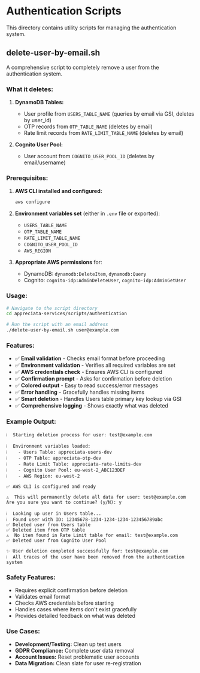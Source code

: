 # Authentication Scripts

This directory contains utility scripts for managing the authentication system.

## delete-user-by-email.sh

A comprehensive script to completely remove a user from the authentication system.

### What it deletes:

1. **DynamoDB Tables:**
   - User profile from `USERS_TABLE_NAME` (queries by email via GSI, deletes by user_id)
   - OTP records from `OTP_TABLE_NAME` (deletes by email)
   - Rate limit records from `RATE_LIMIT_TABLE_NAME` (deletes by email)

2. **Cognito User Pool:**
   - User account from `COGNITO_USER_POOL_ID` (deletes by email/username)

### Prerequisites:

1. **AWS CLI installed and configured:**
   ```bash
   aws configure
   ```

2. **Environment variables set** (either in `.env` file or exported):
   - `USERS_TABLE_NAME`
   - `OTP_TABLE_NAME`
   - `RATE_LIMIT_TABLE_NAME`
   - `COGNITO_USER_POOL_ID`
   - `AWS_REGION`

3. **Appropriate AWS permissions** for:
   - DynamoDB: `dynamodb:DeleteItem`, `dynamodb:Query`
   - Cognito: `cognito-idp:AdminDeleteUser`, `cognito-idp:AdminGetUser`

### Usage:

```bash
# Navigate to the script directory
cd appreciata-services/scripts/authentication

# Run the script with an email address
./delete-user-by-email.sh user@example.com
```

### Features:

- ✅ **Email validation** - Checks email format before proceeding
- ✅ **Environment validation** - Verifies all required variables are set
- ✅ **AWS credentials check** - Ensures AWS CLI is configured
- ✅ **Confirmation prompt** - Asks for confirmation before deletion
- ✅ **Colored output** - Easy to read success/error messages
- ✅ **Error handling** - Gracefully handles missing items
- ✅ **Smart deletion** - Handles Users table primary key lookup via GSI
- ✅ **Comprehensive logging** - Shows exactly what was deleted

### Example Output:

```
ℹ️  Starting deletion process for user: test@example.com

ℹ️  Environment variables loaded:
ℹ️    - Users Table: appreciata-users-dev
ℹ️    - OTP Table: appreciata-otp-dev
ℹ️    - Rate Limit Table: appreciata-rate-limits-dev
ℹ️    - Cognito User Pool: eu-west-2_ABC123DEF
ℹ️    - AWS Region: eu-west-2

✅ AWS CLI is configured and ready

⚠️  This will permanently delete all data for user: test@example.com
Are you sure you want to continue? (y/N): y

ℹ️  Looking up user in Users table...
ℹ️  Found user with ID: 12345678-1234-1234-1234-123456789abc
✅ Deleted user from Users table
✅ Deleted item from OTP table
⚠️  No item found in Rate Limit table for email: test@example.com
✅ Deleted user from Cognito User Pool

✨ User deletion completed successfully for: test@example.com
ℹ️  All traces of the user have been removed from the authentication system
```

### Safety Features:

- Requires explicit confirmation before deletion
- Validates email format
- Checks AWS credentials before starting
- Handles cases where items don't exist gracefully
- Provides detailed feedback on what was deleted

### Use Cases:

- **Development/Testing:** Clean up test users
- **GDPR Compliance:** Complete user data removal
- **Account Issues:** Reset problematic user accounts
- **Data Migration:** Clean slate for user re-registration